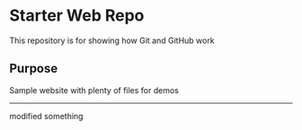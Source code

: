 # Starter Web Repo

This repository is for showing how Git and GitHub work

## Purpose

Sample website with plenty of files for demos

---

modified something
